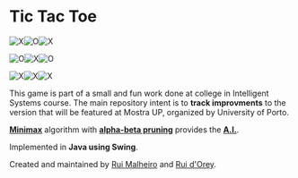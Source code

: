 Tic Tac Toe
==
![X](http://solidsolutions.pt/X2.png)![O](http://solidsolutions.pt/O2.png)![X](http://solidsolutions.pt/X2.png)

![O](http://solidsolutions.pt/O2.png)![X](http://solidsolutions.pt/X2.png)![O](http://solidsolutions.pt/O2.png)

![X](http://solidsolutions.pt/X2.png)![X](http://solidsolutions.pt/O2.png)![X](http://solidsolutions.pt/X2.png)

This game is part of a small and fun work done at college in Intelligent Systems course. The main repository intent is to **track improvments** to the version that will be featured at Mostra UP, organized by University of Porto.


**[Minimax](http://en.wikipedia.org/wiki/Minimax)** algorithm with **[alpha-beta pruning](http://en.wikipedia.org/wiki/Alpha%E2%80%93beta_pruning)** provides the **[A.I.](http://en.wikipedia.org/wiki/Artificial_intelligence)**. 

Implemented in **Java using Swing**.

Created and maintained by [Rui Malheiro](https://github.com/ruimalheiro) and [Rui d'Orey](https://github.com/RuiOrey).
